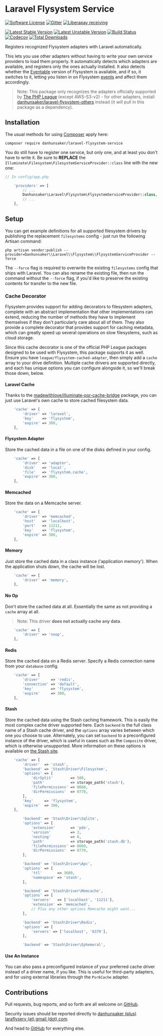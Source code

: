 # Laravel Flysystem Service #

[![Software License](https://img.shields.io/packagist/l/danhunsaker/laravel-flysystem-service.svg?style=flat-square)](LICENSE)
[![Gitter](https://img.shields.io/gitter/room/danhunsaker/laravel-flysystem-service.svg?style=flat-square)](https://gitter.im/danhunsaker/laravel-flysystem-service)
[![Liberapay receiving](https://img.shields.io/liberapay/receives/danhunsaker.svg?style=flat-square)](https://liberapay.com/danhunsaker/)

[![Latest Stable Version](https://img.shields.io/packagist/v/danhunsaker/laravel-flysystem-service.svg?label=stable&style=flat-square)](https://github.com/danhunsaker/laravel-flysystem-service/releases)
[![Latest Unstable Version](https://img.shields.io/packagist/vpre/danhunsaker/laravel-flysystem-service.svg?label=unstable&style=flat-square)](https://github.com/danhunsaker/laravel-flysystem-service)
[![Build Status](https://img.shields.io/travis/danhunsaker/laravel-flysystem-service.svg?style=flat-square)](https://travis-ci.org/danhunsaker/laravel-flysystem-service)
[![Codecov](https://img.shields.io/codecov/c/github/danhunsaker/laravel-flysystem-service.svg?style=flat-square)](https://codecov.io/gh/danhunsaker/laravel-flysystem-service)
[![Total Downloads](https://img.shields.io/packagist/dt/danhunsaker/laravel-flysystem-service.svg?style=flat-square)](https://packagist.org/packages/danhunsaker/laravel-flysystem-service)

Registers recognized Flysystem adapters with Laravel automatically.

This lets you use other adapters without having to write your own service
providers to load them properly.  It automatically detects which adapters are
available, and registers only the ones actually installed.  It also detects
whether the [Eventable][] version of Flysystem is available, and if so, it
switches to it, letting you listen in on Flysystem [events][] and affect them
accordingly.

> Note: This package only recognizes the adapters officially supported by
> [The PHP League][] (except AWS-S3-v2) - for other adapters, install
> [danhunsaker/laravel-flysystem-others][] instead (it will pull in this package
> as a dependency).

## Installation ##

The usual methods for using [Composer][] apply here:

    composer require danhunsaker/laravel-flysystem-service

You do still have to register one service, but only one, and at least you don't
have to write it.  Be sure to **REPLACE** the
`Illuminate\Filesystem\FilesystemServiceProvider::class` line with the new one:

```php
// In config/app.php

    'providers' => [
        // ...
        Danhunsaker\Laravel\Flysystem\FlysystemServiceProvider::class,
        // ...
    ],
```

## Setup ##

You can get example definitions for all supported filesystem drivers by
publishing the replacement `filesystems` config - just run the following Artisan
command:

    php artisan vendor:publish --provider=Danhunsaker\\Laravel\\Flysystem\\FlysystemServiceProvider --force

The `--force` flag is required to overwrite the existing `filesystems` config
that ships with Laravel.  You can also rename the existing file, then run the
command without the `--force` flag, if you'd like to preserve the existing
contents for transfer to the new file.

### Cache Decorator ###

Flysystem provides support for adding decorators to filesystem adapters,
complete with an abstract implementation that other implementations can extend,
reducing the number of methods they have to implement themselves if they don't
particularly care about all of them.  They also provide a complete decorator
that provides support for caching metadata, which can greatly speed up several
operations on slow filesystems, such as cloud storage.

Since this cache decorator is one of the official PHP League packages designed
to be used with Flysystem, this package supports it as well.  Ensure you have
`league/flysystem-cached-adapter`, then simply add a `cache` array to your drive
definition.  Multiple cache drivers are supported directly, and each has unique
options you can configure alongside it, so we'll break those down, below.

#### Laravel Cache ####

Thanks to the [madewithlove/illuminate-psr-cache-bridge][] package, you can just
use Laravel's own cache to store cached filesystem data.

```php
    'cache' => [
        'driver' => 'laravel',
        'key'    => 'flysystem',
        'expire' => 300,
    ],
```

#### Flysystem Adapter ####

Store the cached data in a file on one of the disks defined in your config.

```php
    'cache' => [
        'driver' => 'adapter',
        'disk'   => 'local',
        'file'   => 'flysystem.cache',
        'expire' => 300,
    ],
```

#### Memcached ####

Store the data on a Memcache server.

```php
    'cache' => [
        'driver' => 'memcached',
        'host'   => 'localhost',
        'port'   => 11211,
        'key'    => 'flysystem',
        'expire' => 300,
    ],
```

#### Memory ####

Just store the cached data in a class instance ('application memory').  When the
application shuts down, the cache will be lost.

```php
    'cache' => [
        'driver' => 'memory',
    ],
```

#### No Op ####

Don't store the cached data at all.  Essentially the same as not providing a
`cache` array at all.

> Note: This driver **does not actually cache any data**.

```php
    'cache' => [
        'driver' => 'noop',
    ],
```

#### Redis ####

Store the cached data on a Redis server.  Specify a Redis connection name from
your `database` config.

```php
    'cache' => [
        'driver'     => 'redis',
        'connection' => 'default',
        'key'        => 'flysystem',
        'expire'     => 300,
    ],
```

#### Stash ####

Store the cached data using the Stash caching framework.  This is easily the
most complex cache driver supported here.  Each `backend` is the full class name
of a Stash cache driver, and the `options` array varies between which one you
choose to use.  Alternately, you can set `backend` to a preconfigured instance
of the driver, which is useful in cases such as the `Composite` driver, which is
otherwise unsupported.  More information on these options is available on
[the Stash site][].

```php
    'cache' => [
        'driver'  => 'stash',
        'backend' => 'Stash\Driver\Filesystem',
        'options' => [
            'dirSplit'        => 500,
            'path'            => storage_path('stash'),
            'filePermissions' => 0660,
            'dirPermissions'  => 0770,
        ],
        'key'     => 'flysystem',
        'expire'  => 300,
    ],
```

```php
        'backend' => 'Stash\Driver\Sqlite',
        'options' => [
            'extension'       => 'pdo',
            'version'         => 3,
            'nesting'         => 0,
            'path'            => storage_path('stash.db'),
            'filePermissions' => 0660,
            'dirPermissions'  => 0770,
        ],
```

```php
        'backend' => 'Stash\Driver\Apc',
        'options' => [
            'ttl'       => 3600,
            'namespace' => 'stash',
        ],
```

```php
        'backend' => 'Stash\Driver\Memcache',
        'options' => [
            'servers'   => ['localhost', '11211'],
            'extension' => 'memcached',
            // Plus any other options Memcache might want...
        ],
```

```php
        'backend' => 'Stash\Driver\Redis',
        'options' => [
            'servers' => ['localhost', '6379'],
        ],
```

```php
        'backend' => 'Stash\Driver\Ephemeral',
```

#### Use An Instance ####

You can also pass a preconfigured instance of your preferred cache driver
instead of a driver name, if you like.  This is useful for third-party adapters,
and for using external libraries through the `Psr6Cache` adapter.

## Contributions ##

Pull requests, bug reports, and so forth are all welcome on [GitHub][].

Security issues should be reported directly to [danhunsaker (plus) laraflyserv
(at) gmail (dot) com](mailto:danhunsaker+laraflyserv@gmail.com).

And head to [GitHub][] for everything else.

[composer]: https://getcomposer.org
[danhunsaker/laravel-flysystem-others]: https://github.com/danhunsaker/laravel-flysystem-others
[eventable]: https://github.com/thephpleague/flysystem-eventable-filesystem
[events]: http://event.thephpleague.com/
[github]: https://github.com/danhunsaker/laravel-flysystem-service
[madewithlove/illuminate-psr-cache-bridge]: https://packagist.org/packages/madewithlove/illuminate-psr-cache-bridge
[the php league]: https://github.com/thephpleague?query=flysystem
[the stash site]: http://www.stashphp.com/Drivers.html

